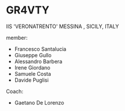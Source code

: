 # GR4VTY
IIS 'VERONATRENTO'
MESSINA , SICILY, ITALY

member:
- Francesco Santalucia
- Giuseppe Gullo
- Alessandro Barbera
- Irene Giordano
- Samuele Costa
- Davide Puglisi

Coach:
- Gaetano De Lorenzo
